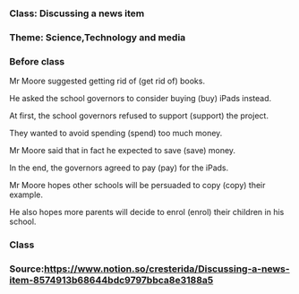 ### Class: Discussing a news item
### Theme: Science,Technology and media


### Before class



Mr Moore suggested 
getting rid of
 (get rid of) books.
 
He asked the school governors to consider 
buying
 (buy) iPads instead.
 
At first, the school governors refused 
to support
 (support) the project.
 
They wanted to avoid 
spending
 (spend) too much money.
 
Mr Moore said that in fact he expected 
to save
 (save) money.
 
In the end, the governors agreed 
to pay
 (pay) for the iPads.
 
Mr Moore hopes other schools will be persuaded 
to copy
 (copy) their example.
 
He also hopes more parents will decide 
to enrol
 (enrol) their children in his school.

### Class






### Source:https://www.notion.so/cresterida/Discussing-a-news-item-8574913b68644bdc9797bbca8e3188a5

